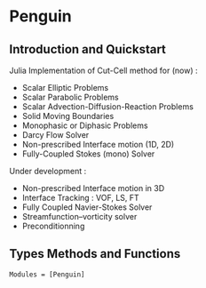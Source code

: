 # Penguin

## Introduction and Quickstart

Julia Implementation of Cut-Cell method for (now) :
- Scalar Elliptic Problems
- Scalar Parabolic Problems
- Scalar Advection-Diffusion-Reaction Problems
- Solid Moving Boundaries
- Monophasic or Diphasic Problems
- Darcy Flow Solver
- Non-prescribed Interface motion (1D, 2D)
- Fully-Coupled Stokes (mono) Solver

Under development :
- Non-prescribed Interface motion in 3D
- Interface Tracking : VOF, LS, FT
- Fully Coupled Navier-Stokes Solver
- Streamfunction–vorticity solver
- Preconditionning

## Types Methods and Functions

```@autodocs
Modules = [Penguin]
```